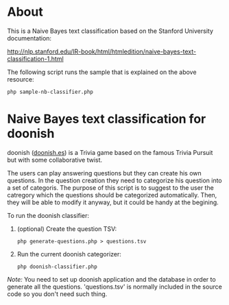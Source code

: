 # About

This is a Naive Bayes text classification based on the Stanford University documentation:

http://nlp.stanford.edu/IR-book/html/htmledition/naive-bayes-text-classification-1.html

The following script runs the sample that is explained on the above resource:

    php sample-nb-classifier.php

# Naive Bayes text classification for doonish

doonish ([doonish.es](http://doonish.es "doonish trivial colavorativo")) is a Trivia game based on 
the famous Trivia Pursuit but with some collaborative twist. 

The users can play answering questions but they can create his own questions. In the
question creation they need to categorize his question into a set of categoris. The purpose
of this script is to suggest to the user the catregory which the questions should be 
categorized automatically. Then, they will be able to modify it anyway, but it could be handy
at the begining.

To run the doonish classifier:

1. (optional) Create the question TSV:

    `php generate-questions.php > questions.tsv`

2. Run the current doonish categorizer:

    `php doonish-classifier.php`

*Note:* You need to set up doonish application and the database in order to generate all the questions. 'questions.tsv' is normally  included in the source code so you don't need such thing.

